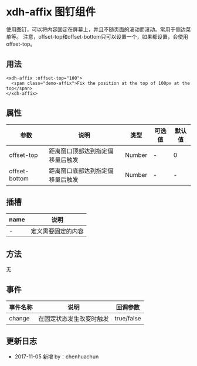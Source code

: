 # xdh-affix 图钉组件

使用图钉，可以将内容固定在屏幕上，并且不随页面的滚动而滚动。常用于侧边菜单等。
注意，offset-top和offset-bottom只可以设置一个，如果都设置，会使用offset-top。

## 用法

```
<xdh-affix :offset-top="100">
  <span class="demo-affix">Fix the position at the top of 100px at the top</span>
</xdh-affix>
```

## 属性

| 参数 | 说明 | 类型 | 可选值 | 默认值 |
|----|----|----|----|----|
| offset-top | 距离窗口顶部达到指定偏移量后触发 | Number | -  | 0 |
| offset-bottom | 距离窗口底部达到指定偏移量后触发 | Number | - | - |

## 插槽

| name | 说明 |
|-----|-----|
| - | 定义需要固定的内容 |

## 方法

无

## 事件

| 事件名称 | 说明 | 回调参数 |
|----|----|----|
| change | 在固定状态发生改变时触发 | true/false |

## 更新日志

- 2017-11-05 新增 by：chenhuachun



